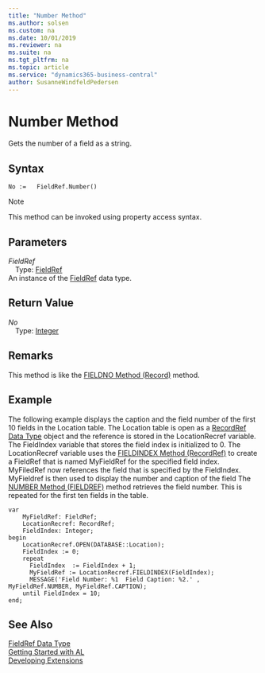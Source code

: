 ```yaml
---
title: "Number Method"
ms.author: solsen
ms.custom: na
ms.date: 10/01/2019
ms.reviewer: na
ms.suite: na
ms.tgt_pltfrm: na
ms.topic: article
ms.service: "dynamics365-business-central"
author: SusanneWindfeldPedersen
---
```

[//]: # (START>DO_NOT_EDIT)
[//]: # (IMPORTANT:Do not edit any of the content between here and the END>DO_NOT_EDIT.)
[//]: # (Any modifications should be made in the .xml files in the ModernDev repo.)
# Number Method
Gets the number of a field as a string.


## Syntax
```
No :=   FieldRef.Number()
```
> [!NOTE]  
> This method can be invoked using property access syntax.  

## Parameters
*FieldRef*  
&emsp;Type: [FieldRef](fieldref-data-type.md)  
An instance of the [FieldRef](fieldref-data-type.md) data type.  

## Return Value
*No*  
&emsp;Type: [Integer](../integer/integer-data-type.md)  
  


[//]: # (IMPORTANT: END>DO_NOT_EDIT)

## Remarks  
 This method is like the [FIELDNO Method \(Record\)](../../methods-auto/record/record-fieldno-method.md) method.  
  
## Example  
 The following example displays the caption and the field number of the first 10 fields in the Location table. The Location table is open as a [RecordRef Data Type](../../datatypes/devenv-recordref-data-type.md) object and the reference is stored in the LocationRecref variable. The FieldIndex variable that stores the field index is initialized to 0. The LocationRecref variable uses the [FIELDINDEX Method \(RecordRef\)](../../methods-auto/recordref/recordref-fieldindex-method.md) to create a FieldRef that is named MyFieldRef for the specified field index. MyFiledRef now references the field that is specified by the FieldIndex. MyFieldref is then used to display the number and caption of the field The [NUMBER Method \(FIELDREF\)](../../methods-auto/fieldref/fieldref-number-method.md) method retrieves the field number. This is repeated for the first ten fields in the table.
 
```
var
    MyFieldRef: FieldRef;
    LocationRecref: RecordRef;
    FieldIndex: Integer;
begin
    LocationRecref.OPEN(DATABASE::Location);  
    FieldIndex := 0;  
    repeat  
      FieldIndex  := FieldIndex + 1;  
      MyFieldRef := LocationRecref.FIELDINDEX(FieldIndex);  
      MESSAGE('Field Number: %1  Field Caption: %2.' , MyFieldRef.NUMBER, MyFieldRef.CAPTION);  
    until FieldIndex = 10;  
end;
```  
  

## See Also
[FieldRef Data Type](fieldref-data-type.md)  
[Getting Started with AL](../../devenv-get-started.md)  
[Developing Extensions](../../devenv-dev-overview.md)